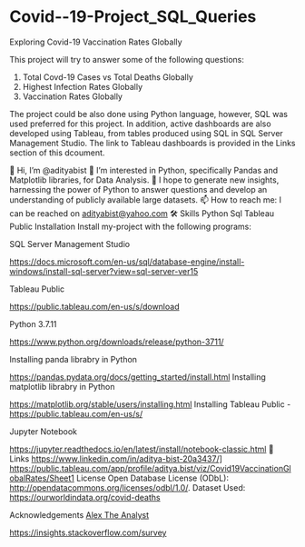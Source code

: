 # Covid--19-Project_SQL_Queries
Exploring Covid-19 Vaccination Rates Globally

This project will try to answer some of the following questions:

1. Total Covd-19 Cases vs Total Deaths Globally
2. Highest Infection Rates Globally
3. Vaccination Rates Globally

The project could be also done using Python language, however, SQL was used preferred for this project. In addition, active dashboards are also developed using Tableau, from tables produced using SQL in SQL Server Management Studio. The link to Tableau dashboards is provided in the Links section of this dcoument.

👋 Hi, I’m @adityabist
👀 I’m interested in Python, specifically Pandas and Matplotlib libraries, for Data Analysis.
🌱 I hope to generate new insights, harnessing the power of Python to answer questions and develop an understanding of publicly available large datasets.
📫 How to reach me: I can be reached on adityabist@yahoo.com
🛠 Skills
Python
Sql
Tableau Public
Installation
Install my-project with the following programs:

SQL Server Management Studio

https://docs.microsoft.com/en-us/sql/database-engine/install-windows/install-sql-server?view=sql-server-ver15

Tableau Public

https://public.tableau.com/en-us/s/download

Python 3.7.11

https://www.python.org/downloads/release/python-3711/

Installing panda librabry in Python

https://pandas.pydata.org/docs/getting_started/install.html
Installing matplotlib librabry in Python

https://matplotlib.org/stable/users/installing.html
Installing Tableau Public -https://public.tableau.com/en-us/s/

Jupyter Notebook

https://jupyter.readthedocs.io/en/latest/install/notebook-classic.html
🔗 Links
https://www.linkedin.com/in/aditya-bist-20a3437/]
https://public.tableau.com/app/profile/aditya.bist/viz/Covid19VaccinationGlobalRates/Sheet1
License
Open Database License (ODbL): http://opendatacommons.org/licenses/odbl/1.0/.
Dataset Used:
https://ourworldindata.org/covid-deaths

Acknowledgements
[Alex The Analyst](https://www.youtube.com/c/AlexTheAnalyst/about)

https://insights.stackoverflow.com/survey
